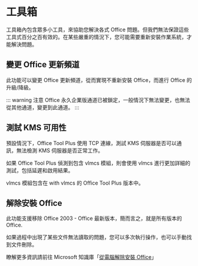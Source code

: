 # 工具箱

工具箱內包含眾多小工具，來協助您解決各式 Office 問題。但我們無法保證這些工具式百分之百有效的。在某些嚴重的情況下，您可能需要重新安裝作業系統，才能解決問題。

## 變更 Office 更新頻道

此功能可以變更 Office 更新頻道，從而實現不重新安裝 Office，而進行 Office 的升級/降級。

::: warning 注意
Office 永久企業版通道已被鎖定，一般情況下無法變更，也無法從其他通道，變更到此通道。
:::

## 測試 KMS 可用性

預設情況下，Office Tool Plus 使用 TCP 連線，測試 KMS 伺服器是否可以通訊，無法檢測 KMS 伺服器是否正常工作。

如果 Office Tool Plus 偵測到包含 vlmcs 模組，則會使用 vlmcs 進行更加詳細的測試，包括延遲和啟用結果。

vlmcs 模組包含在 with vlmcs 的 Office Tool Plus 版本中。

## 解除安裝 Office

此功能支援移除 Office 2003 - Office 最新版本，簡而言之，就是所有版本的 Office.

如果過程中出現了某些文件無法讀取的問題，您可以多次執行操作，也可以手動找到文件刪除。

瞭解更多資訊請前往 Microsoft 知識庫「[從電腦解除安裝 Office](https://support.microsoft.com/zh-tw/office/%E5%BE%9E%E9%9B%BB%E8%85%A6%E8%A7%A3%E9%99%A4%E5%AE%89%E8%A3%9D-office-9dd49b83-264a-477a-8fcc-2fdf5dbf61d8)」
